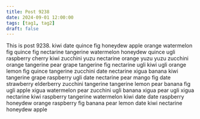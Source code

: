 ```yaml
---
title: Post 9238
date: 2024-09-01 12:00:00
tags: [tag1, tag2]
draft: false
---
```

This is post 9238.
kiwi
date
quince
fig
honeydew
apple
orange
watermelon
fig
quince
fig
nectarine
tangerine
watermelon
honeydew
quince
ugli
raspberry
cherry
kiwi
zucchini
yuzu
nectarine
orange
yuzu
yuzu
zucchini
orange
tangerine
pear
grape
tangerine
fig
nectarine
ugli
kiwi
ugli
orange
lemon
fig
quince
tangerine
zucchini
date
nectarine
xigua
banana
kiwi
tangerine
grape
raspberry
ugli
date
nectarine
pear
mango
fig
date
strawberry
elderberry
zucchini
tangerine
tangerine
lemon
pear
banana
fig
ugli
apple
xigua
watermelon
pear
zucchini
ugli
banana
xigua
pear
ugli
xigua
nectarine
kiwi
raspberry
tangerine
watermelon
kiwi
date
date
raspberry
honeydew
orange
raspberry
fig
banana
pear
lemon
date
kiwi
nectarine
honeydew
apple
